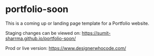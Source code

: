 # portfolio-soon



This is a coming up or landing page template for a Portfolio website.


Staging changes can be viewed on: https://sumit-sharrma.github.io/portfolio-soon/


Prod or live version: https://www.designerwhocode.com/